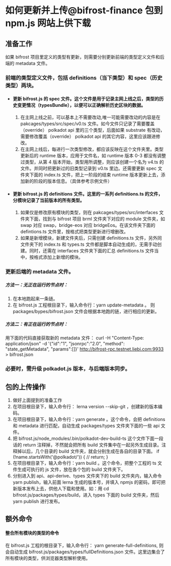 # 如何更新并上传@bifrost-finance 包到 npm.js 网站上供下载

## 准备工作

如果 bifrost 项目里定义的类型有更新，则需要分别更新前端的类型定义文件和后端的 metadata 文件。

### 前端的类型定义文件，包括 definitions（当下类型）和 spec（历史类型）两块。

- #### 更新 bifrost.js 的 spec 文件。这个文件是用于记录主网上线之后，类型的历史变更情况（typesBundle），以便可以正确解析历史区块的数据。

  1. 在主网上线之前，可以基本上不需要改动,唯一可能需要改动的内容是在 pakcages/types/src/spec/v0.ts 文件。如今文件只记录了需要覆盖（override） polkadot api 里的三个类型，后面如果 substrate 有改动，需要修改覆盖（override） polkadot api 的其它内容，这里应该跟进修改。
  2. 在主网上线后，每进行一次类型修改，都应该反映在这个文件夹里。类型更新后的 runtime 版本，应用于文件名，如 runtime 版本 0-3 都没有调整过类型，从第 4 版本开始，类型用所调整，则应该创建一个名为 v4.ts 的文件。并同时把更新过的旧类型记录到 v0.ts 里边。还需要更新 spec 文件夹下面的 index.ts 文件，把上一阶段的结束 runtime 版本更新上去，添加新的阶段的版本信息。（具体参考示例文件）

- #### 更新 bifrost.js 的 definitions 文件。这里的一系列 definitions.ts 的文件，分模块记录了当前版本的所有类型。
  1. 如果仅是修改原有模块的类型，则在 pakcages/types/src/interfaces 文件夹下面，找到与 bifrost 项目 brml 文件夹下对应的 module 文件夹，如 swap 对应 swap，bridge-eos 对应 bridgeEos。在该文件夹下面的 defintions.ts 文件里，按格式把类型更新进行增删改。
  2. 如果是新增模块，新建文件夹后，只需创建 definitions.ts 文件，另外同文件夹下的 index.ts 和 types.ts 文件都是脚本自动生成的，无需手动创建。同时，还需在 interfaces 文件夹下面的汇总 definitions.ts 文件当中，按格式添加上新增的模块。

### 更新后端的 metadata 文件。

##### 方法一：无正在运行的节点时：

1. 在本地跑起来一条链。
2. 在 bifrost.js 工程根目录下，输入命令行：yarn update-metadata 。 则 packages/bypes/bifrost.json 文件会根据本地跑的链，进行相应的更新。

##### 方法二：有正在运行的节点时：

用下面的代码直接获取新的 metadata 文件：
curl -H "Content-Type: application/json" -d '{"id":"1", "jsonrpc":"2.0", "method": "state_getMetadata", "params":[]}' http://bifrost-rpc.testnet.liebi.com:9933 > bifrost.json

### 必要时，需升级 polkadot.js 版本，与后端版本同步。

## 包的上传操作

1. 做好上面提到的准备工作
2. 在项目根目录下，输入命令行： lerna version --skip-git ，创建新的版本编码。
3. 在项目根目录下，输入命令行：yarn generate 。这个命令，会把 definitions 和 metadata 进行匹配，自动生成 packages/types 文件夹下面的一些 api 文件。
4. 把 bifrost.js/node_modules/.bin/polkadot-dev-build-ts 这个文件下面一段话的 return 注释掉，不然就会把所有 build 文件集中在一起另外生成目录。注释掉以后，几个目录的 build 文件夹，就会分别生成在各自的目录下面。
   if (!name.startsWith('@polkadot/')) {
   // return;
   }
5. 在项目根目录下，输入命令行：yarn build 。这个命令，把整个工程的 ts 文件生成可执行的 js 文件，放在各个包的 build 文件夹下。
6. 分别进入到 api、api-derive、types 文件夹下的 build 文件夹内，输入命令 yarn publish，输入前面 lerna 生成的版本号，并填入 npmjs 的密码，即可把新版本发布上去，供他人下载和使用。如：用 cd bifrost.js/packages/types/build，进入 types 下面的 build 文件夹，然后 yarn publish 进行发布。

## 额外命令

#### 整合所有模块的类型的命令

在 bifrost.js 工程的根目录下，输入命令行： yarn generate-full-definitions, 则会自动生成 bifrost.js/packages/types/fullDefinitions.json 文件。这里边集合了所有模块的类型，供浏览器类型解析使用。
